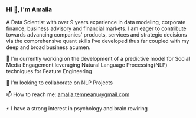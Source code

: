 ### Hi 👋, I'm Amalia

A Data Scientist with over 9 years experience in data modeling, corporate finance, business advisory and financial markets. I am eager to contribute towards advancing companies' products, services and strategic decisions via the comprehensive quant skills I’ve developed thus far coupled with my deep and broad business acumen. 

🔭 I’m currently working on the development of a predictive model for Social Media Engagement leveraging Natural Language Processing(NLP) techniques for Feature Engineering

👯 I’m looking to collaborate on NLP Projects 

📫 How to reach me: amalia.temneanu@gmail.com

⚡ I have a strong interest in psychology and brain rewiring

